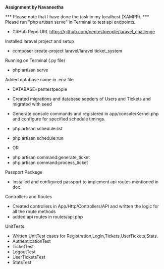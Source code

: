**Assignment by Navaneetha**

*** Please note that I have done the task in my localhost (XAMPP).
*** Please run "php artisan serve" in Terminal to test api endpoints.

- GitHub Repo URL
https://github.com/pentestpeople/laravel_challenge

Installed laravel project and setup
* composer create-project laravel/laravel ticket_system

Running on Terminal (.py file)
* php artisan serve

Added database name in .env file
* DATABASE=pentestpeople

* Created migrations and database seeders of Users and Tickets and migrated with seed

* Generate console commands and registered in app/console/Kernel.php and configure for specified schedule timings.
* php artisan schedule:list
* php artisan schedule:run
- OR
* php artisan command:generate_ticket
* php artisan command:process_ticket


Passport Package
* Installed and configured passport to implement api routes mentioned in doc.

Controllers and Routes
* Created controllers in App/Http/Controllers/API and written the logic for all the route methods
* added api routes in routes/api.php


UnitTests
* Written UnitTest cases for Registration,Login,Tickets,UserTickets,Stats.
* AuthenticationTest
* TicketTest
* LogoutTest
* UserTicketsTest
* StatsTest